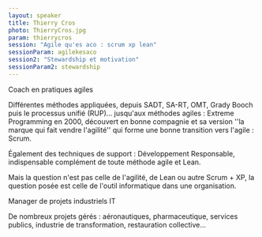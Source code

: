 ```yaml
---
layout: speaker
title: Thierry Cros
photo: ThierryCros.jpg
param: thierrycros
session: "Agile qu'es aco : scrum xp lean"
sessionParam: agilekesaco
session2: "Stewardship et motivation"
sessionParam2: stewardship
---
```


Coach en pratiques agiles

Différentes méthodes appliquées, depuis SADT, SA-RT, OMT, Grady Booch puis le processus unifié (RUP)... jusqu'aux méthodes agiles : Extreme Programming en 2000, découvert en bonne compagnie  et sa version ''la marque qui fait vendre l'agilité'' qui forme une bonne transition vers l'agile : Scrum.

Également des techniques de support : Développement Responsable, indispensable complément de toute méthode agile et Lean.

Mais la question n'est pas celle de l'agilité, de Lean ou autre Scrum + XP, la question posée est celle de l'outil informatique dans une organisation.

Manager de projets industriels IT

De nombreux projets gérés : aéronautiques, pharmaceutique, services publics, industrie de transformation, restauration collective...